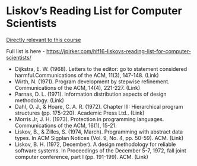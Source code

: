 # Liskov’s Reading List for Computer Scientists

[Directly relevant to this course](https://valbonne-consulting.com/wp-content/uploads/2024/08/Liskov_72-Design_Methodology_for_Reliable_Software_Systems.pdf)

Full list is here - https://jpirker.com/hlf16-liskovs-reading-list-for-computer-scientists/

* Dijkstra, E. W. (1968). Letters to the editor: go to statement considered harmful.Communications of the ACM, 11(3), 147-148. (Link)
* Wirth, N. (1971). Program development by stepwise refinement. Communications of the ACM, 14(4), 221-227. (Link)
* Parnas, D. L. (1971). Information distribution aspects of design methodology. (Link)
* Dahl, O. J., & Hoare, C. A. R. (1972). Chapter III: Hierarchical program structures (pp. 175-220). Academic Press Ltd.. (Link)
* Morris Jr, J. H. (1973). Protection in programming languages. Communications of the ACM, 16(1), 15-21.
* Liskov, B., & Zilles, S. (1974, March). Programming with abstract data types. In ACM Sigplan Notices (Vol. 9, No. 4, pp. 50-59). ACM. (Link)
* Liskov, B. H. (1972, December). A design methodology for reliable software systems. In Proceedings of the December 5-7, 1972, fall joint computer conference, part I (pp. 191-199). ACM. (Link)
